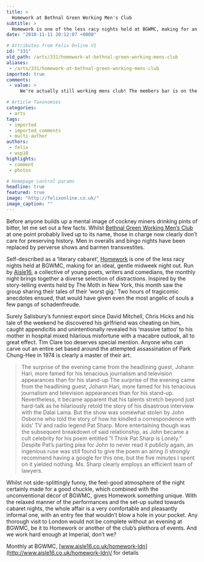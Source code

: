 ```yaml
---
title: >
  Homework at Bethnal Green Working Men's Club
subtitle: >
  Homework is one of the less racy nights held at BGWMC, making for an ideal, gentle midweek night out
date: "2010-11-11 20:12:07 +0000"

# Attributes from Felix Online V1
id: "331"
old_path: /arts/331/homework-at-bethnal-green-working-mens-club
aliases:
 - /arts/331/homework-at-bethnal-green-working-mens-club
imported: true
comments:
 - value: >
     We're actually still working mens club! The members bar is on the lower ground floor. <br>We exist specifically to preserve that history. Stick your head around their door next time you pop in - the members are always up for some good banter!

# Article Taxonomies
categories:
 - arts
tags:
 - imported
 - imported_comments
 - multi-author
authors:
 - felix
 - wsp10
highlights:
 - comment
 - photos

# Homepage control params
headline: true
featured: true
image: "http://felixonline.co.uk/"
image_caption: ""
---
```


Before anyone builds up a mental image of cockney miners drinking pints of bitter, let me set out a few facts. Whilst [Bethnal Green Working Men’s Club](http://www.workersplaytime.net/) at one point probably lived up to its name, those in charge now clearly don’t care for preserving history. Men in overalls and bingo nights have been replaced by perverse shows and barmen transvestites.

Self-described as a ‘literary cabaret’, [Homework](http://www.aisle16.co.uk/homework-ldn) is one of the less racy nights held at BGWMC, making for an ideal, gentle midweek night out. Run by [Aisle16](http://www.aisle16.co.uk/), a collective of young poets, writers and comedians, the monthly night brings together a diverse selection of distractions. Inspired by the story-telling events held by The Moth in New York, this month saw the group sharing their tales of their ‘worst gig.’ Two hours of tragicomic anecdotes ensued, that would have given even the most angelic of souls a few pangs of schadenfreude.

Surely Salisbury’s funniest export since David Mitchell, Chris Hicks and his tale of the weekend he discovered his girlfriend was cheating on him, caught appendicitis and unintentionally revealed his ‘massive tattoo’ to his mother in hospital mixed hilarious misfortune with a macabre outlook, all to great effect. Tim Clare too deserves special mention. Anyone who can carve out an entire set based around the attempted assassination of Park Chung-Hee in 1974 is clearly a master of their art.
> The surprise of the evening came from the headlining guest, Johann Hari, more famed for his tenacious journalism and television appearances than for his stand-up
The surprise of the evening came from the headlining guest, Johann Hari, more famed for his tenacious journalism and television appearances than for his stand-up. Nevertheless, it became apparent that his talents stretch beyond just hard-talk as he hilariously retold the story of his disastrous interview with the Dalai Lama. But the show was somewhat stolen by John Osborne who told the story of how he kindled a correspondence with kids’ TV and radio legend Pat Sharp. More entertaining though was the subsequent breakdown of said relationship, as John became a cult celebrity for his poem entitled “I Think Pat Sharp is Lonely.” Despite Pat’s parting plea for John to never read it publicly again, an ingenious ruse was still found to give the poem an airing (I strongly recommend having a google for this one, but the five minutes I spent on it yielded nothing. Ms. Sharp clearly employs an efficient team of lawyers.

Whilst not side-splittingly funny, the feel-good atmosphere of the night certainly made for a good chuckle, which combined with the unconventional décor of BGWMC, gives Homework something unique. With the relaxed manner of the performances and the set-up suited towards cabaret nights, the whole affair is a very comfortable and pleasantly informal one, with an entry fee that wouldn’t blow a hole in your pocket. Any thorough visit to London would not be complete without an evening at BGWMC, be it to Homework or another of the club’s plethora of events. And we work hard enough at Imperial, don’t we?

Monthly at BGWMC, [www.aisle16.co.uk/homework-ldn](http://www.aisle16.co.uk/homework-ldn)/ for details
